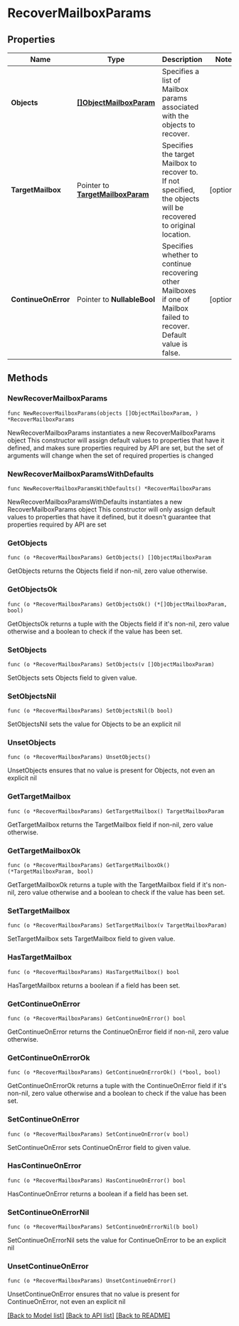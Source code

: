 # RecoverMailboxParams

## Properties

Name | Type | Description | Notes
------------ | ------------- | ------------- | -------------
**Objects** | [**[]ObjectMailboxParam**](ObjectMailboxParam.md) | Specifies a list of Mailbox params associated with the objects to recover. | 
**TargetMailbox** | Pointer to [**TargetMailboxParam**](TargetMailboxParam.md) | Specifies the target Mailbox to recover to. If not specified, the objects will be recovered to original location. | [optional] 
**ContinueOnError** | Pointer to **NullableBool** | Specifies whether to continue recovering other Mailboxes if one of Mailbox failed to recover. Default value is false. | [optional] 

## Methods

### NewRecoverMailboxParams

`func NewRecoverMailboxParams(objects []ObjectMailboxParam, ) *RecoverMailboxParams`

NewRecoverMailboxParams instantiates a new RecoverMailboxParams object
This constructor will assign default values to properties that have it defined,
and makes sure properties required by API are set, but the set of arguments
will change when the set of required properties is changed

### NewRecoverMailboxParamsWithDefaults

`func NewRecoverMailboxParamsWithDefaults() *RecoverMailboxParams`

NewRecoverMailboxParamsWithDefaults instantiates a new RecoverMailboxParams object
This constructor will only assign default values to properties that have it defined,
but it doesn't guarantee that properties required by API are set

### GetObjects

`func (o *RecoverMailboxParams) GetObjects() []ObjectMailboxParam`

GetObjects returns the Objects field if non-nil, zero value otherwise.

### GetObjectsOk

`func (o *RecoverMailboxParams) GetObjectsOk() (*[]ObjectMailboxParam, bool)`

GetObjectsOk returns a tuple with the Objects field if it's non-nil, zero value otherwise
and a boolean to check if the value has been set.

### SetObjects

`func (o *RecoverMailboxParams) SetObjects(v []ObjectMailboxParam)`

SetObjects sets Objects field to given value.


### SetObjectsNil

`func (o *RecoverMailboxParams) SetObjectsNil(b bool)`

 SetObjectsNil sets the value for Objects to be an explicit nil

### UnsetObjects
`func (o *RecoverMailboxParams) UnsetObjects()`

UnsetObjects ensures that no value is present for Objects, not even an explicit nil
### GetTargetMailbox

`func (o *RecoverMailboxParams) GetTargetMailbox() TargetMailboxParam`

GetTargetMailbox returns the TargetMailbox field if non-nil, zero value otherwise.

### GetTargetMailboxOk

`func (o *RecoverMailboxParams) GetTargetMailboxOk() (*TargetMailboxParam, bool)`

GetTargetMailboxOk returns a tuple with the TargetMailbox field if it's non-nil, zero value otherwise
and a boolean to check if the value has been set.

### SetTargetMailbox

`func (o *RecoverMailboxParams) SetTargetMailbox(v TargetMailboxParam)`

SetTargetMailbox sets TargetMailbox field to given value.

### HasTargetMailbox

`func (o *RecoverMailboxParams) HasTargetMailbox() bool`

HasTargetMailbox returns a boolean if a field has been set.

### GetContinueOnError

`func (o *RecoverMailboxParams) GetContinueOnError() bool`

GetContinueOnError returns the ContinueOnError field if non-nil, zero value otherwise.

### GetContinueOnErrorOk

`func (o *RecoverMailboxParams) GetContinueOnErrorOk() (*bool, bool)`

GetContinueOnErrorOk returns a tuple with the ContinueOnError field if it's non-nil, zero value otherwise
and a boolean to check if the value has been set.

### SetContinueOnError

`func (o *RecoverMailboxParams) SetContinueOnError(v bool)`

SetContinueOnError sets ContinueOnError field to given value.

### HasContinueOnError

`func (o *RecoverMailboxParams) HasContinueOnError() bool`

HasContinueOnError returns a boolean if a field has been set.

### SetContinueOnErrorNil

`func (o *RecoverMailboxParams) SetContinueOnErrorNil(b bool)`

 SetContinueOnErrorNil sets the value for ContinueOnError to be an explicit nil

### UnsetContinueOnError
`func (o *RecoverMailboxParams) UnsetContinueOnError()`

UnsetContinueOnError ensures that no value is present for ContinueOnError, not even an explicit nil

[[Back to Model list]](../README.md#documentation-for-models) [[Back to API list]](../README.md#documentation-for-api-endpoints) [[Back to README]](../README.md)


